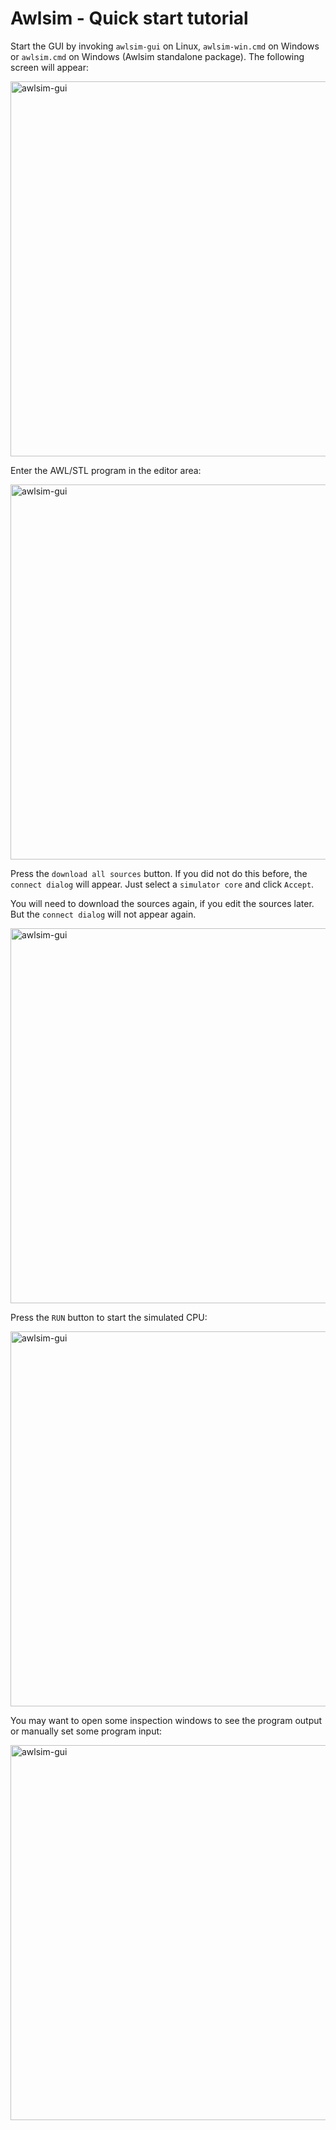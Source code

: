 Awlsim - Quick start tutorial
=============================


Start the GUI by invoking `awlsim-gui` on Linux, `awlsim-win.cmd` on Windows or `awlsim.cmd` on Windows (Awlsim standalone package). The following screen will appear:

<a href="doc/pic-quick-start/awlsim-gui-000.png"><img src="doc/pic-quick-start/awlsim-gui-000.png" width="600" alt="awlsim-gui" /></a>

Enter the AWL/STL program in the editor area:

<a href="doc/pic-quick-start/awlsim-gui-001.png"><img src="doc/pic-quick-start/awlsim-gui-001.png" width="600" alt="awlsim-gui" /></a>

Press the `download all sources` button. If you did not do this before, the `connect dialog` will appear. Just select a `simulator core` and click `Accept`.

You will need to download the sources again, if you edit the sources later. But the `connect dialog` will not appear again.

<a href="doc/pic-quick-start/awlsim-gui-002.png"><img src="doc/pic-quick-start/awlsim-gui-002.png" width="600" alt="awlsim-gui" /></a>

Press the `RUN` button to start the simulated CPU:

<a href="doc/pic-quick-start/awlsim-gui-003.png"><img src="doc/pic-quick-start/awlsim-gui-003.png" width="600" alt="awlsim-gui" /></a>

You may want to open some inspection windows to see the program output or manually set some program input:

<a href="doc/pic-quick-start/awlsim-gui-004.png"><img src="doc/pic-quick-start/awlsim-gui-004.png" width="600" alt="awlsim-gui" /></a>
